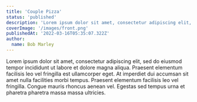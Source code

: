 ```yaml
---
title: 'Couple Pizza'
status: 'published'
description: 'Lorem ipsum dolor sit amet, consectetur adipiscing elit, sed do eiusmod tempor incididunt ut labore.'
coverImage: '/images/front.png'
publishedAt: '2022-03-16T05:35:07.322Z'
author:
  name: Bob Marley
---
```


Lorem ipsum dolor sit amet, consectetur adipiscing elit, sed do eiusmod tempor incididunt ut labore et dolore magna aliqua. Praesent elementum facilisis leo vel fringilla est ullamcorper eget. At imperdiet dui accumsan sit amet nulla facilities morbi tempus. Praesent elementum facilisis leo vel fringilla. Congue mauris rhoncus aenean vel. Egestas sed tempus urna et pharetra pharetra massa massa ultricies.
